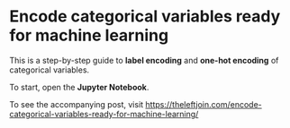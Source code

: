# Encode categorical variables ready for machine learning

This is a step-by-step guide to **label encoding** and **one-hot encoding** of categorical variables.

To start, open the **Jupyter Notebook**.

To see the accompanying post, visit https://theleftjoin.com/encode-categorical-variables-ready-for-machine-learning/
